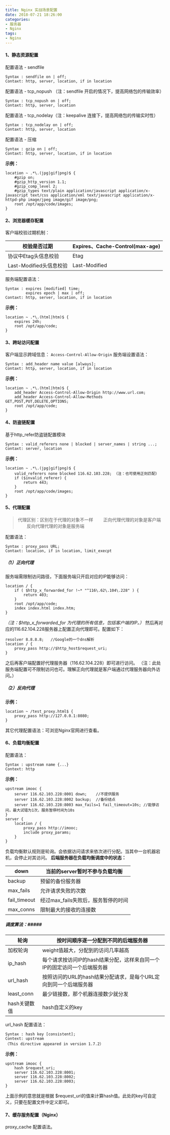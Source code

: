 ```yaml
---
title: Nginx 实战场景配置
date: 2018-07-21 18:26:00
categories:
- 服务器
- Nginx
tags:
- Nginx
---
```

#### 1、静态资源配置 ####
配置语法 - sendfile
```
Syntax : sendfile on | off;
Contaxt: http, server, location, if in location
```
<!--more-->
配置语法 - tcp\_nopush （注：sendfile 开启的情况下，提高网络包的传输效率）
```
Syntax : tcp_nopush on | off;
Contaxt: http, server, location
```
配置语法 - tcp\_nodelay（注：keepalive 连接下，提高网络包的传输实时性）
```
Syntax : tcp_nodelay on | off;
Contaxt: http, server, location
```
配置语法 - 压缩
```
Syntax : gzip on | off;
Contaxt: http, server, location, if in location
```
**示例：**
```
location ~ .*\.(jpg|gif|png)$ {
	#gzip on;
	#gzip_http_version 1.1;
	#gzip_comp_level 2;
	#gzip_types text/plain application/javascript application/x-javascript text/css application/xml text/javascript application/x-httpd-php image/jpeg image/gif image/png;
	root /opt/app/code/images;
}
```

#### 2、浏览器缓存配置 ####
客户端校验过期机制：

校验是否过期			 |	Expires、Cache-Control(max-age)
-------------------------|-------------------------------------
协议中Etag头信息校验	 |	Etag
Last-Modified头信息校验	 |	Last-Modified

服务端配置语法：
```
Syntax : expires [modified] time;
		 expires epoch | max | off;
Contaxt: http, server, location, if in location
```
**示例：**
```
location ~ .*\.(html|htm)$ {
	expires 24h;
	root /opt/app/code;
}
```

#### 3、跨站访问配置 ####
客户端显示跨域信息：
`Access-Control-Allow-Origin`
服务端设置语法：
```
Syntax : add_header name value [always];
Contaxt: http, server, location, if in location
```
**示例：**
```
location ~ .*\.(html|htm)$ {
	add_header Access-Control-Allow-Origin http://www.url.com;
	add_header Access-Control-Allow-Methods GET,POST,PUT,DELETE,OPTIONS;
	root /opt/app/code;
}
```

#### 4、防盗链配置 ####
基于http_refer防盗链配置模块
```
Syntax : valid_referers none | blocked | server_names | string ...;
Contaxt: server, location
```
**示例：**
```
location ~ .*\.(jpg|gif|png)$ {
	valid_referers none blocked 116.62.103.228; （注：也可使用正则匹配）
	if ($invalid_referer) {
		return 443;
	}
	root /opt/app/code/images;
}
```

#### 5、代理配置 ####
>代理区别：区别在于代理的对象不一样
　　正向代理代理的对象是客户端
　　反向代理代理的对象是服务端

配置语法：
```
Syntax : proxy_pass URL;
Contaxt: location, if in location, limit_execpt
```

##### （1）正向代理 #####
服务端需限制访问路径，下面服务端只开启对应的IP能够访问：
```
location / {
	if ( $http_x_forwarded_for !~* "^116\.62\.104\.228" ) {
		return 403;
	}
	root /opt/app/code;
	index index.html index.htm;
}
```
*（注：$http_x_forwarded_for 为代理的所有信息，包括客户端的IP。）*
然后再对应的116.62.104.228服务器上配置正向代理即可。配置如下：
```
resolver 8.8.8.8;	//Google的一个dns解析
location / {
	proxy_pass http://$http_host$request_uri;
}
```
之后再客户端配置好代理服务器（116.62.104.228）即可进行访问。
（注：此处服务端配置可不限制访问也可。理解正向代理就是客户端通过代理服务器向外访问。）

##### （2）反向代理 #####
**示例：**
```
location ~ /test_proxy.html$ {
	proxy_pass http://127.0.0.1:8080;
}
```
其它代理配置语法：可浏览Nginx官网进行查看。


#### 6、负载均衡配置 ####
配置语法：
```
Syntax : upstream name {...}
Context: http
```
**示例：**
```
upstream imooc {
	server 116.62.103.228:8001 down;	//不提供服务
	server 116.62.103.228:8002 backup;	//备份结点
	server 116.62.103.228:8003 max_fails=1 fail_timeout=10s; //能够访问，最大试错为1次，服务暂停时间为10s
}
server {
	location / {
		proxy_pass http://imooc;
		include proxy_params;
	}
}
```
负载均衡默认规则是轮询。会依据访问请求来依次进行分配。当其中一台机器宕机，会停止对其访问。
**后端服务器在负载均衡调度中的状态：**

down		|	当前的server暂时不参与负载均衡
------------|--------------------------------------
backup		|	预留的备份服务器
max_fails	|	允许请求失败的次数
fail_timeout|	经过max_fails失败后，服务暂停的时间
max_conns	|	限制最大的接收的连接数

##### 调度算法：#####

轮询 		|	按时间顺序逐一分配到不同的后端服务器
------------|-------------------------------------------------------
加权轮询	|	weight值越大，分配到的访问几率越高
ip_hash		|	每个请求按访问IP的hash结果分配，这样来自同一个IP的固定访问一个后端服务器
url_hash	|	按照访问的URL的hash结果分配请求，是每个URL定向到同一个后端服务器
least_conn  |	最少链接数，那个机器连接数少就分发
hash关键数值|	hash自定义的key

url\_hash 配置语法：
```
Syntax : hash key [consistent];
Context: upstream
（This directive appeared in version 1.7.2）
```
**示例：**
```
upstream imooc {
	hash $request_uri;
	server 116.62.103.228:8001;
	server 116.62.103.228:8002;
	server 116.62.103.228:8003; 
}
```
上面示例的意思就是根据 $request_uri的值来计算hash值。此处的key可自定义，只要在配置文件中定义即可。


#### 7、缓存服务配置（Nginx） ####
proxy_cache 配置语法。